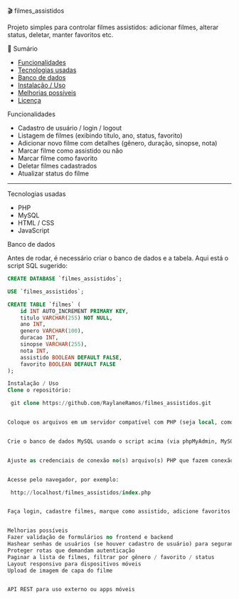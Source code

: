  🎬 filmes_assistidos

Projeto simples para controlar filmes assistidos: adicionar filmes, alterar status, deletar, manter favoritos etc.

 🧾 Sumário

- [Funcionalidades](#funcionalidades)  
- [Tecnologias usadas](#tecnologias-usadas)  
- [Banco de dados](#banco-de-dados)  
- [Instalação / Uso](#instalação--uso)  
- [Melhorias possíveis](#melhorias-possíveis)  
- [Licença](#licença)



 Funcionalidades

- Cadastro de usuário / login / logout  
- Listagem de filmes (exibindo título, ano, status, favorito)  
- Adicionar novo filme com detalhes (gênero, duração, sinopse, nota)  
- Marcar filme como assistido ou não  
- Marcar filme como favorito  
- Deletar filmes cadastrados  
- Atualizar status do filme  

---

 Tecnologias usadas

- PHP  
- MySQL  
- HTML / CSS  
- JavaScript

Banco de dados

Antes de rodar, é necessário criar o banco de dados e a tabela. Aqui está o script SQL sugerido:

```sql
CREATE DATABASE `filmes_assistidos`;

USE `filmes_assistidos`;

CREATE TABLE `filmes` (
    id INT AUTO_INCREMENT PRIMARY KEY,
    titulo VARCHAR(255) NOT NULL,
    ano INT,
    genero VARCHAR(100),
    duracao INT,
    sinopse VARCHAR(255),
    nota INT,
    assistido BOOLEAN DEFAULT FALSE,
    favorito BOOLEAN DEFAULT FALSE
);

Instalação / Uso
Clone o repositório:

 git clone https://github.com/RaylaneRamos/filmes_assistidos.git


Coloque os arquivos em um servidor compatível com PHP (seja local, como XAMPP / MAMP / LAMP, ou remoto).


Crie o banco de dados MySQL usando o script acima (via phpMyAdmin, MySQL Workbench ou linha de comando).


Ajuste as credenciais de conexão no(s) arquivo(s) PHP que fazem conexão com o banco (host, usuário, senha, nome do banco).


Acesse pelo navegador, por exemplo:

 http://localhost/filmes_assistidos/index.php


Faça login, cadastre filmes, marque como assistido, adicione favoritos etc.


Melhorias possíveis
Fazer validação de formulários no frontend e backend
Hashear senhas de usuários (se houver cadastro de usuário) para segurança
Proteger rotas que demandam autenticação
Paginar a lista de filmes, filtrar por gênero / favorito / status
Layout responsivo para dispositivos móveis
Upload de imagem de capa do filme


API REST para uso externo ou apps móveis

